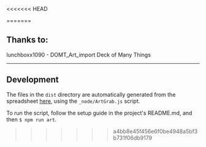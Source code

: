 <<<<<<< HEAD

=======
## Thanks to:

lunchboxx1090 - DOMT_Art_import   Deck of Many Things

---

## Development

The files in the `dist` directory are automatically generated from the spreadsheet [here](https://docs.google.com/spreadsheets/d/14NJeO5HJhUwVkBVzN3Mg7-W7adJ9FE9C9f_oT93n4M8/edit#gid=66737284), using the `_node/ArtGrab.js` script.

To run the script, follow the setup guide in the project's README.md, and then `$ npm run art`. 
>>>>>>> a4bb8e45f456e6f0be4948a5bf3b731f06db9179
